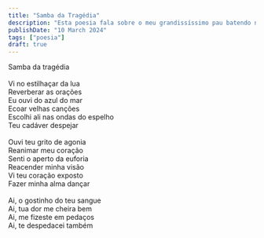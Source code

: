 ```yaml
---
title: "Samba da Tragédia"
description: "Esta poesia fala sobre o meu grandissíssimo pau batendo numa botija de 13 kilos."
publishDate: "10 March 2024"
tags: ["poesia"]
draft: true
---
```


Samba da tragédia<br>
<br>
Vi no estilhaçar da lua<br>
Reverberar as orações<br>
Eu ouvi do azul do mar<br>
Ecoar velhas canções<br>
Escolhi ali nas ondas do espelho<br>
Teu cadáver despejar<br>
<br>
Ouvi teu grito de agonia<br>
Reanimar meu coração<br>
Senti o aperto da euforia<br>
Reacender minha visão<br>
Vi teu coração exposto<br>
Fazer minha alma dançar<br>
<br>
Ai, o gostinho do teu sangue<br>
Ai, tua dor me cheira bem<br>
Ai, me fizeste em pedaços<br>
Ai, te despedacei também<br>